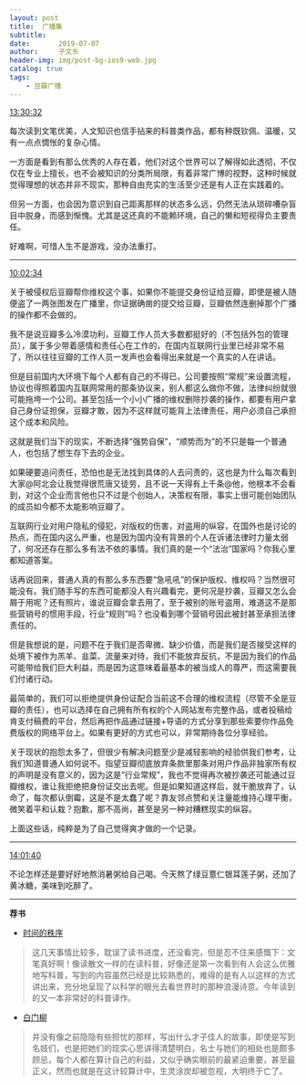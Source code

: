```yaml
---
layout: post
title:  广播集
subtitle: 
date:       2019-07-07
author:     子文东
header-img: img/post-bg-ios9-web.jpg
catalog: true
tags:
    - 豆瓣广播
---
```

[13:30:32](https://www.douban.com/people/gaobiedeying/status/2549835720/)

每次读到文笔优美，人文知识也信手拈来的科普类作品，都有种既钦佩、温暖，又有一点点惆怅的复杂心情。

一方面是看到有那么优秀的人存在着，他们对这个世界可以了解得如此透彻，不仅仅在专业上擅长，也不会被知识的分类所局限，有着非常广博的视野，这种时候就觉得理想的状态并非不现实，那种自由充实的生活至少还是有人正在实践着的。

但另一方面，也会因为意识到自己距离那样的状态多么远，仍然无法从琐碎嘈杂盲目中脱身，而感到惭愧。尤其是这还真的不能赖环境，自己的懒和短视得负主要责任。

好难啊，可惜人生不是游戏，没办法重打。

---

[10:02:34](https://www.douban.com/people/gaobiedeying/status/2549644223/)

关于被侵权后豆瓣帮你维权这个事，如果你不能提交身份证给豆瓣，即使是被人随便盗了一两张图发在广播里，你证据确凿的提交给豆瓣，豆瓣依然连删掉那个广播的操作都不会做的。

我不是说豆瓣多么冷漠功利，豆瓣工作人员大多数都挺好的（不包括外包的管理员），属于多少带着感情和责任心在工作的，在国内互联网行业里已经非常不易了，所以往往豆瓣的工作人员一发声也会看得出来就是一个真实的人在讲话。

但是目前国内大环境下每个人都有自己的不得已，公司要按照“常规”来设置流程，协议也得照着国内互联网常用的那条协议来，别人都这么做你不做，法律纠纷就很可能拖垮一个公司。甚至包括一个小小广播的维权删除抄袭的操作，都要有用户拿自己身份证担保，豆瓣才敢，因为不这样就可能背上法律责任，用户必须自己承担这个成本和风险。

这就是我们当下的现实，不断选择“强势自保”，“顺势而为”的不只是每一个普通人，也包括了想生存下去的企业。

如果硬要追问责任，恐怕也是无法找到具体的人去问责的，这也是为什么每次看到大家@阿北会让我觉得很荒唐又徒劳，且不说一天得有上千条@他，他根本不会看到，对这个企业而言他也只不过是个创始人，决策权有限，事实上很可能创始团队的成员如今都不太能影响豆瓣了。

互联网行业对用户隐私的侵犯，对版权的伤害，对盗用的纵容，在国外也是讨论的热点，而在国内这么严重，也是因为国内没有背景的个人在诉诸法律时力量太弱了，何况还存在那么多有法不依的事情。我们真的是一个“法治”国家吗？你我心里都知道答案。

话再说回来，普通人真的有那么多东西要“急吼吼”的保护版权、维权吗？当然很可能没有。我们随手写的东西可能都没人有兴趣看完，更何况是抄袭，豆瓣又怎么会屑于用呢？还有照片，谁说豆瓣会拿去用了，至于被别的账号盗用，难道这不是那些营销号的惯用手段，行业“规则”吗？也没看到哪个营销号因此被封甚至承担法律责任的。

但是我想说的是，问题不在于我们是否卑微、缺少价值，而是我们是否接受这样的处境下被作为羔羊、韭菜、流量来对待，我们不能放弃反抗，不是因为我们的作品可能带给我们巨大利益，而是因为这意味着最基本的被当成人的尊严，而这需要我们付诸行动。

最简单的，我们可以拒绝提供身份证配合当前这不合理的维权流程（尽管不全是豆瓣的责任），也可以选择在自己拥有所有权的个人网站发布完整作品，或者投稿给肯支付稿费的平台，然后再把作品通过链接+导语的方式分享到那些索要你作品免费版权的网络平台上。如果有更好的方式也可以，非常期待各位分享经验。

关于现状的抱怨太多了，但很少有解决问题至少是减轻影响的经验供我们参考，让我们知道普通人如何说不。指望豆瓣彻底放弃条款里那条对用户作品非独家所有权的声明是没有意义的，因为这是“行业常规”，我也不觉得再次被抄袭还可能通过豆瓣维权，谁让我拒绝把身份证交出去呢。但是如果知道这样后，就干脆放弃了，认命了，每次都认倒霉，这是不是太蠢了呢？靠友邻点赞和关注量能维持心理平衡，微笑着平和认栽？抱歉，那不高尚，甚至是另一种对糟糕现实的纵容。

上面这些话，纯粹是为了自己觉得爽才做的一个记录。

---

[14:01:40](https://www.douban.com/people/gaobiedeying/status/2549865480/)

不论怎样还是要好好地熬消暑粥给自己喝。今天熬了绿豆薏仁银耳莲子粥，还加了黄冰糖，美味到吃醉了。

---

**荐书**

* [时间的秩序](https://book.douban.com/subject/33424487/)
>这几天事情比较多，耽误了读书进度，还没看完，但是忍不住来感慨下：文笔真好啊！像读散文一样的在读科普，好像还是第一次看到有人会这么优雅地写科普，写到的内容虽然已经是比较熟悉的，难得的是有人以这样的方式讲出来，充分地呈现了以科学的眼光去看世界时的那种浪漫诗意。今年读到的又一本非常好的科普译作。

* [白门柳](https://book.douban.com/subject/1200827/)
>并没有像之前隐隐有些担忧的那样，写出什么才子佳人的故事，即使是写到名妓们，也是把她们的现实心思讲得清楚明白，名士与她们的相处也是颇多顾忌，每个人都在算计自己的利益，又似乎确实眼前的最紧迫重要，甚至最正义，然而也就是在这计较算计中，生灵涂炭却被忽视，大明终于亡了。